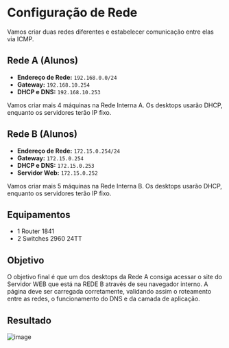 # Configuração de Rede

Vamos criar duas redes diferentes e estabelecer comunicação entre elas via ICMP.

## Rede A (Alunos)

- **Endereço de Rede:** `192.168.0.0/24`
- **Gateway:** `192.168.10.254`
- **DHCP e DNS:** `192.168.10.253`

Vamos criar mais 4 máquinas na Rede Interna A. Os desktops usarão DHCP, enquanto os servidores terão IP fixo.

## Rede B (Alunos)

- **Endereço de Rede:** `172.15.0.254/24`
- **Gateway:** `172.15.0.254`
- **DHCP e DNS:** `172.15.0.253`
- **Servidor Web:** `172.15.0.252`

Vamos criar mais 5 máquinas na Rede Interna B. Os desktops usarão DHCP, enquanto os servidores terão IP fixo.

## Equipamentos

- 1 Router 1841
- 2 Switches 2960 24TT

## Objetivo

O objetivo final é que um dos desktops da Rede A consiga acessar o site do Servidor WEB que está na REDE B através de seu navegador interno. A página deve ser carregada corretamente, validando assim o roteamento entre as redes, o funcionamento do DNS e da camada de aplicação.

## Resultado

![image](https://github.com/nicholasloureiro/projeto-final-redes/assets/105894972/95c37322-6339-440e-ad00-db3f01288876)


